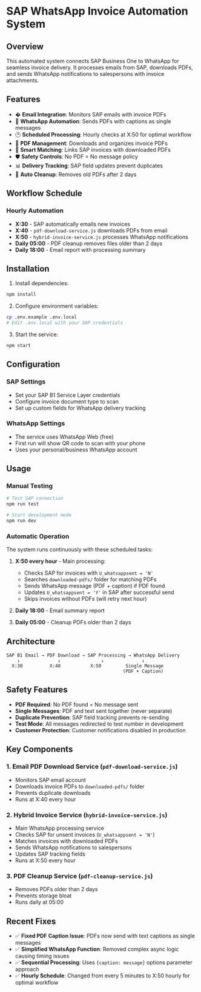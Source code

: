 # SAP WhatsApp Invoice Automation System

## Overview
This automated system connects SAP Business One to WhatsApp for seamless invoice delivery. It processes emails from SAP, downloads PDFs, and sends WhatsApp notifications to salespersons with invoice attachments.

## Features
- � **Email Integration**: Monitors SAP emails with invoice PDFs
- 📱 **WhatsApp Automation**: Sends PDFs with captions as single messages
- 🕐 **Scheduled Processing**: Hourly checks at X:50 for optimal workflow
- 📄 **PDF Management**: Downloads and organizes invoice PDFs
- 🎯 **Smart Matching**: Links SAP invoices with downloaded PDFs
- 🛡️ **Safety Controls**: No PDF = No message policy
- 📊 **Delivery Tracking**: SAP field updates prevent duplicates
- 🧹 **Auto Cleanup**: Removes old PDFs after 2 days

## Workflow Schedule

### Hourly Automation
- **X:30** - SAP automatically emails new invoices
- **X:40** - `pdf-download-service.js` downloads PDFs from email
- **X:50** - `hybrid-invoice-service.js` processes WhatsApp notifications
- **Daily 05:00** - PDF cleanup removes files older than 2 days
- **Daily 18:00** - Email report with processing summary

## Installation

1. Install dependencies:
```bash
npm install
```

2. Configure environment variables:
```bash
cp .env.example .env.local
# Edit .env.local with your SAP credentials
```

3. Start the service:
```bash
npm start
```

## Configuration

### SAP Settings
- Set your SAP B1 Service Layer credentials
- Configure invoice document type to scan
- Set up custom fields for WhatsApp delivery tracking

### WhatsApp Settings
- The service uses WhatsApp Web (free)
- First run will show QR code to scan with your phone
- Uses your personal/business WhatsApp account

## Usage

### Manual Testing
```bash
# Test SAP connection
npm run test

# Start development mode
npm run dev
```

### Automatic Operation
The system runs continuously with these scheduled tasks:

1. **X:50 every hour** - Main processing:
   - Checks SAP for invoices with `U_whatsappsent = 'N'`
   - Searches `downloaded-pdfs/` folder for matching PDFs
   - Sends WhatsApp message (PDF + caption) if PDF found
   - Updates `U_whatsappsent = 'Y'` in SAP after successful send
   - Skips invoices without PDFs (will retry next hour)

2. **Daily 18:00** - Email summary report
3. **Daily 05:00** - Cleanup PDFs older than 2 days

## Architecture

```
SAP B1 Email → PDF Download → SAP Processing → WhatsApp Delivery
    ↓              ↓               ↓              ↓
  X:30          X:40           X:50         Single Message
                                           (PDF + Caption)
```

## Safety Features
- **PDF Required**: No PDF found = No message sent
- **Single Messages**: PDF and text sent together (never separate)
- **Duplicate Prevention**: SAP field tracking prevents re-sending
- **Test Mode**: All messages redirected to test number in development
- **Customer Protection**: Customer notifications disabled in production

## Key Components

### 1. Email PDF Download Service (`pdf-download-service.js`)
- Monitors SAP email account
- Downloads invoice PDFs to `downloaded-pdfs/` folder
- Prevents duplicate downloads
- Runs at X:40 every hour

### 2. Hybrid Invoice Service (`hybrid-invoice-service.js`)
- Main WhatsApp processing service
- Checks SAP for unsent invoices (`U_whatsappsent = 'N'`)
- Matches invoices with downloaded PDFs
- Sends WhatsApp notifications to salespersons
- Updates SAP tracking fields
- Runs at X:50 every hour

### 3. PDF Cleanup Service (`pdf-cleanup-service.js`)
- Removes PDFs older than 2 days
- Prevents storage bloat
- Runs daily at 05:00

## Recent Fixes
- ✅ **Fixed PDF Caption Issue**: PDFs now send with text captions as single messages
- ✅ **Simplified WhatsApp Function**: Removed complex async logic causing timing issues
- ✅ **Sequential Processing**: Uses `{caption: message}` options parameter approach
- ✅ **Hourly Schedule**: Changed from every 5 minutes to X:50 hourly for optimal workflow
